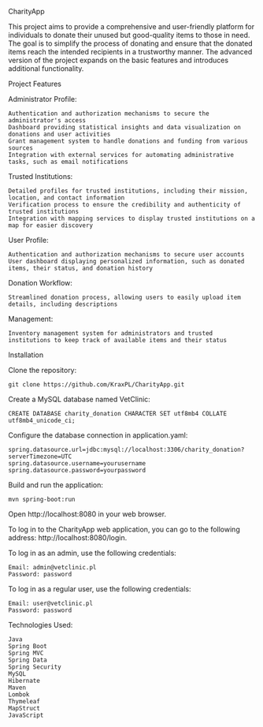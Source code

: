 CharityApp

This project aims to provide a comprehensive and user-friendly platform for individuals to donate their unused but good-quality items to those in need. 
The goal is to simplify the process of donating and ensure that the donated items reach the intended recipients in a trustworthy manner. 
The advanced version of the project expands on the basic features and introduces additional functionality.


Project Features

Administrator Profile:

    Authentication and authorization mechanisms to secure the administrator's access
    Dashboard providing statistical insights and data visualization on donations and user activities
    Grant management system to handle donations and funding from various sources
    Integration with external services for automating administrative tasks, such as email notifications

Trusted Institutions:

    Detailed profiles for trusted institutions, including their mission, location, and contact information
    Verification process to ensure the credibility and authenticity of trusted institutions
    Integration with mapping services to display trusted institutions on a map for easier discovery

User Profile:

    Authentication and authorization mechanisms to secure user accounts
    User dashboard displaying personalized information, such as donated items, their status, and donation history

Donation Workflow:

    Streamlined donation process, allowing users to easily upload item details, including descriptions

Management:

    Inventory management system for administrators and trusted institutions to keep track of available items and their status
    
    
Installation

Clone the repository:

    git clone https://github.com/KraxPL/CharityApp.git

Create a MySQL database named VetClinic:

    CREATE DATABASE charity_donation CHARACTER SET utf8mb4 COLLATE utf8mb4_unicode_ci;

Configure the database connection in application.yaml:

    spring.datasource.url=jdbc:mysql://localhost:3306/charity_donation?serverTimezone=UTC
    spring.datasource.username=yourusername
    spring.datasource.password=yourpassword

Build and run the application:

    mvn spring-boot:run

Open http://localhost:8080 in your web browser.

To log in to the CharityApp web application, you can go to the following address: http://localhost:8080/login.

To log in as an admin, use the following credentials:

    Email: admin@vetclinic.pl
    Password: password

To log in as a regular user, use the following credentials:

    Email: user@vetclinic.pl
    Password: password


Technologies Used:

    Java
    Spring Boot
    Spring MVC
    Spring Data
    Spring Security
    MySQL
    Hibernate
    Maven
    Lombok
    Thymeleaf
    MapStruct
    JavaScript
